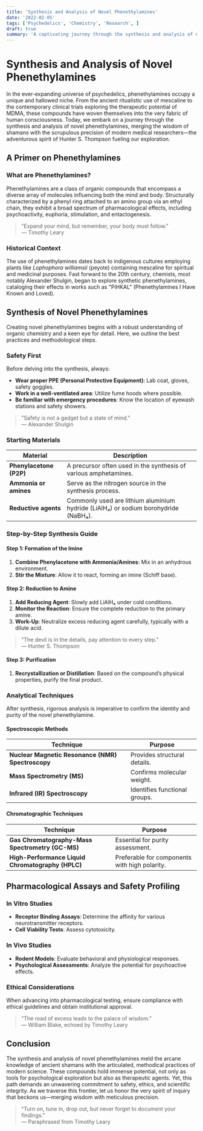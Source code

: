 ```yaml
---
title: 'Synthesis and Analysis of Novel Phenethylamines'
date: '2022-02-05'
tags: ['Psychedelics', 'Chemistry', 'Research', ]
draft: true
summary: 'A captivating journey through the synthesis and analysis of novel phenethylamines.'
---
```


# Synthesis and Analysis of Novel Phenethylamines

In the ever-expanding universe of psychedelics, phenethylamines occupy a unique and hallowed niche. From the ancient ritualistic use of mescaline to the contemporary clinical trials exploring the therapeutic potential of MDMA, these compounds have woven themselves into the very fabric of human consciousness. Today, we embark on a journey through the synthesis and analysis of novel phenethylamines, merging the wisdom of shamans with the scrupulous precision of modern medical researchers—the adventurous spirit of Hunter S. Thompson fueling our exploration.

## A Primer on Phenethylamines

### What are Phenethylamines?

Phenethylamines are a class of organic compounds that encompass a diverse array of molecules influencing both the mind and body. Structurally characterized by a phenyl ring attached to an amino group via an ethyl chain, they exhibit a broad spectrum of pharmacological effects, including psychoactivity, euphoria, stimulation, and entactogenesis.

> "Expand your mind, but remember, your body must follow."  
> — Timothy Leary

### Historical Context

The use of phenethylamines dates back to indigenous cultures employing plants like *Lophophora williamsii* (peyote) containing mescaline for spiritual and medicinal purposes. Fast forward to the 20th century, chemists, most notably Alexander Shulgin, began to explore synthetic phenethylamines, cataloging their effects in works such as "PiHKAL" (Phenethylamines I Have Known and Loved).

## Synthesis of Novel Phenethylamines

Creating novel phenethylamines begins with a robust understanding of organic chemistry and a keen eye for detail. Here, we outline the best practices and methodological steps.

### Safety First

Before delving into the synthesis, always:
- **Wear proper PPE (Personal Protective Equipment)**: Lab coat, gloves, safety goggles.
- **Work in a well-ventilated area**: Utilize fume hoods where possible.
- **Be familiar with emergency procedures**: Know the location of eyewash stations and safety showers.

> "Safety is not a gadget but a state of mind."  
> — Alexander Shulgin

### Starting Materials

| **Material**           | **Description**                                               |
|------------------------|---------------------------------------------------------------|
| **Phenylacetone (P2P)**| A precursor often used in the synthesis of various amphetamines. |
| **Ammonia or amines**  | Serve as the nitrogen source in the synthesis process.         |
| **Reductive agents**   | Commonly used are lithium aluminium hydride (LiAlH₄) or sodium borohydride (NaBH₄). |

### Step-by-Step Synthesis Guide

#### Step 1: Formation of the Imine

1. **Combine Phenylacetone with Ammonia/Amines**: Mix in an anhydrous environment.
2. **Stir the Mixture**: Allow it to react, forming an imine (Schiff base).

#### Step 2: Reduction to Amine

1. **Add Reducing Agent**: Slowly add LiAlH₄ under cold conditions.
2. **Monitor the Reaction**: Ensure the complete reduction to the primary amine.
3. **Work-Up**: Neutralize excess reducing agent carefully, typically with a dilute acid.

> "The devil is in the details, pay attention to every step."  
> — Hunter S. Thompson

#### Step 3: Purification

1. **Recrystallization or Distillation**: Based on the compound’s physical properties, purify the final product.

### Analytical Techniques

After synthesis, rigorous analysis is imperative to confirm the identity and purity of the novel phenethylamine.

#### Spectroscopic Methods

| **Technique**                                   | **Purpose**                                           |
|-------------------------------------------------|-------------------------------------------------------|
| **Nuclear Magnetic Resonance (NMR) Spectroscopy** | Provides structural details.                          |
| **Mass Spectrometry (MS)**                      | Confirms molecular weight.                            |
| **Infrared (IR) Spectroscopy**                  | Identifies functional groups.                         |

#### Chromatographic Techniques

| **Technique**                                    | **Purpose**                           |
|------------------------------------------------|---------------------------------------|
| **Gas Chromatography-Mass Spectrometry (GC-MS)**  | Essential for purity assessment.       |
| **High-Performance Liquid Chromatography (HPLC)** | Preferable for components with high polarity. |

## Pharmacological Assays and Safety Profiling

### In Vitro Studies

- **Receptor Binding Assays**: Determine the affinity for various neurotransmitter receptors.
- **Cell Viability Tests**: Assess cytotoxicity.

### In Vivo Studies

- **Rodent Models**: Evaluate behavioral and physiological responses.
- **Psychological Assessments**: Analyze the potential for psychoactive effects.

### Ethical Considerations

When advancing into pharmacological testing, ensure compliance with ethical guidelines and obtain institutional approval.

> "The road of excess leads to the palace of wisdom."  
> — William Blake, echoed by Timothy Leary

## Conclusion

The synthesis and analysis of novel phenethylamines meld the arcane knowledge of ancient shamans with the articulated, methodical practices of modern science. These compounds hold immense potential, not only as tools for psychological exploration but also as therapeutic agents. Yet, this path demands an unwavering commitment to safety, ethics, and scientific integrity. As we traverse this frontier, let us honor the very spirit of inquiry that beckons us—merging wisdom with meticulous precision.

> "Turn on, tune in, drop out, but never forget to document your findings."  
> — Paraphrased from Timothy Leary